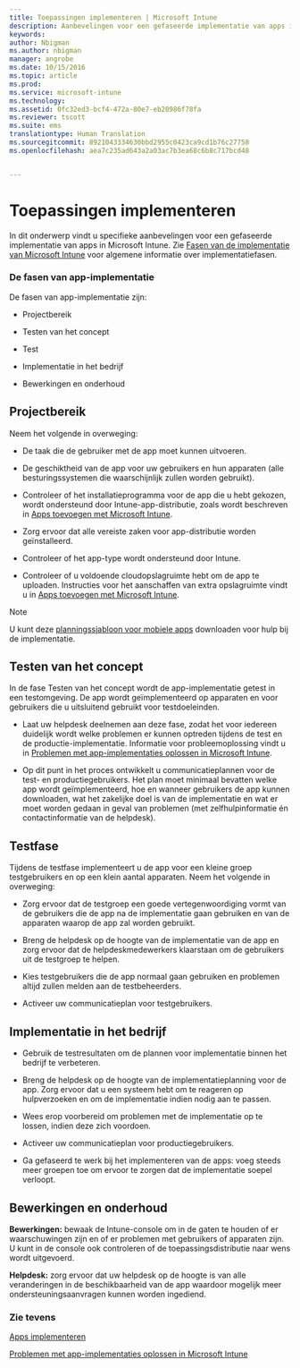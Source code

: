```yaml
---
title: Toepassingen implementeren | Microsoft Intune
description: Aanbevelingen voor een gefaseerde implementatie van apps in Microsoft Intune.
keywords: 
author: Nbigman
ms.author: nbigman
manager: angrobe
ms.date: 10/15/2016
ms.topic: article
ms.prod: 
ms.service: microsoft-intune
ms.technology: 
ms.assetid: 0fc32ed3-bcf4-472a-80e7-eb20986f78fa
ms.reviewer: tscott
ms.suite: ems
translationtype: Human Translation
ms.sourcegitcommit: 8921043334630bbd2955c0423ca9cd1b76c27758
ms.openlocfilehash: aea7c235ad643a2a03ac7b3ea68c6b8c717bcd48


---
```


# Toepassingen implementeren
In dit onderwerp vindt u specifieke aanbevelingen voor een gefaseerde implementatie van apps in Microsoft Intune. Zie [Fasen van de implementatie van Microsoft Intune](rollout-phases-for-microsoft-intune-deployment.md) voor algemene informatie over implementatiefasen.

### De fasen van app-implementatie
De fasen van app-implementatie zijn:

-   Projectbereik

-   Testen van het concept

-   Test

-   Implementatie in het bedrijf

-   Bewerkingen en onderhoud

## Projectbereik
Neem het volgende in overweging:

-   De taak die de gebruiker met de app moet kunnen uitvoeren.

-   De geschiktheid van de app voor uw gebruikers en hun apparaten (alle besturingssystemen die waarschijnlijk zullen worden gebruikt).

-   Controleer of het installatieprogramma voor de app die u hebt gekozen, wordt ondersteund door Intune-app-distributie, zoals wordt beschreven in [Apps toevoegen met Microsoft Intune](/intune/deploy-use/add-apps).

-   Zorg ervoor dat alle vereiste zaken voor app-distributie worden geïnstalleerd. <!---, as described in [Plan for app deployment in Microsoft Intune](plan-for-app-deployment-in-microsoft-intune.md).--->

-   Controleer of het app-type wordt ondersteund door Intune.

-   Controleer of u voldoende cloudopslagruimte hebt om de app te uploaden. Instructies voor het aanschaffen van extra opslagruimte vindt u in [Apps toevoegen met Microsoft Intune](/intune/deploy-use/add-apps).

> [!NOTE]           
> U kunt deze [planningssjabloon voor mobiele apps](https://gallery.technet.microsoft.com/Mobile-app-planning-18689d59) downloaden voor hulp bij de implementatie.

## Testen van het concept
In de fase Testen van het concept wordt de app-implementatie getest in een testomgeving. De app wordt geïmplementeerd op apparaten en voor gebruikers die u uitsluitend gebruikt voor testdoeleinden.

-   Laat uw helpdesk deelnemen aan deze fase, zodat het voor iedereen duidelijk wordt welke problemen er kunnen optreden tijdens de test en de productie-implementatie. Informatie voor probleemoplossing vindt u in [Problemen met app-implementaties oplossen in Microsoft Intune](/intune/troubleshoot/troubleshoot-app-deployment-problems-in-microsoft-intune).

-   Op dit punt in het proces ontwikkelt u communicatieplannen voor de test- en productiegebruikers. Het plan moet minimaal bevatten welke app wordt geïmplementeerd, hoe en wanneer gebruikers de app kunnen downloaden, wat het zakelijke doel is van de implementatie en wat er moet worden gedaan in geval van problemen (met zelfhulpinformatie én contactinformatie van de helpdesk).

## Testfase
Tijdens de testfase implementeert u de app voor een kleine groep testgebruikers en op een klein aantal apparaten. Neem het volgende in overweging:

-   Zorg ervoor dat de testgroep een goede vertegenwoordiging vormt van de gebruikers die de app na de implementatie gaan gebruiken en van de apparaten waarop de app zal worden gebruikt.

-   Breng de helpdesk op de hoogte van de implementatie van de app en zorg ervoor dat de helpdeskmedewerkers klaarstaan om de gebruikers uit de testgroep te helpen.

-   Kies testgebruikers die de app normaal gaan gebruiken en problemen altijd zullen melden aan de testbeheerders.

-   Activeer uw communicatieplan voor testgebruikers.

## Implementatie in het bedrijf

-   Gebruik de testresultaten om de plannen voor implementatie binnen het bedrijf te verbeteren.

-   Breng de helpdesk op de hoogte van de implementatieplanning voor de app. Zorg ervoor dat u een systeem hebt om te reageren op hulpverzoeken en om de implementatie indien nodig aan te passen.

-   Wees erop voorbereid om problemen met de implementatie op te lossen, indien deze zich voordoen.

-   Activeer uw communicatieplan voor productiegebruikers.

-   Ga gefaseerd te werk bij het implementeren van de apps: voeg steeds meer groepen toe om ervoor te zorgen dat de implementatie soepel verloopt.

## Bewerkingen en onderhoud
**Bewerkingen:** bewaak de Intune-console om in de gaten te houden of er waarschuwingen zijn en of er problemen met gebruikers of apparaten zijn. U kunt in de console ook controleren of de toepassingsdistributie naar wens wordt uitgevoerd.

**Helpdesk:** zorg ervoor dat uw helpdesk op de hoogte is van alle veranderingen in de beschikbaarheid van de app waardoor mogelijk meer ondersteuningsaanvragen kunnen worden ingediend.

### Zie tevens
[Apps implementeren](/intune/deploy-use/deploy-apps)

[Problemen met app-implementaties oplossen in Microsoft Intune](/intune/troubleshoot/troubleshoot-app-deployment-problems-in-microsoft-intune)



<!--HONumber=Oct16_HO4-->


